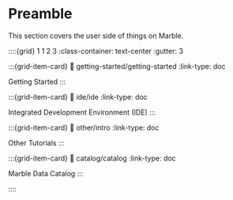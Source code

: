 # Preamble

This section covers the user side of things on Marble.

::::{grid} 1 1 2 3
:class-container: text-center
:gutter: 3

:::{grid-item-card}
:link: getting-started/getting-started
:link-type: doc

Getting Started
:::

:::{grid-item-card}
:link: ide/ide
:link-type: doc

Integrated Development Environment (IDE)
:::


:::{grid-item-card}
:link: other/intro
:link-type: doc

Other Tutorials
:::


:::{grid-item-card}
:link: catalog/catalog
:link-type: doc

Marble Data Catalog
:::

::::
